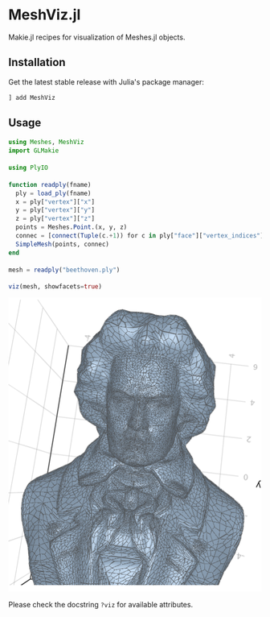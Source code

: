 # MeshViz.jl

Makie.jl recipes for visualization of Meshes.jl objects.

## Installation

Get the latest stable release with Julia's package manager:

```julia
] add MeshViz
```

## Usage

```julia
using Meshes, MeshViz
import GLMakie

using PlyIO

function readply(fname)
  ply = load_ply(fname)
  x = ply["vertex"]["x"]
  y = ply["vertex"]["y"]
  z = ply["vertex"]["z"]
  points = Meshes.Point.(x, y, z)
  connec = [connect(Tuple(c.+1)) for c in ply["face"]["vertex_indices"]]
  SimpleMesh(points, connec)
end

mesh = readply("beethoven.ply")

viz(mesh, showfacets=true)
```
![beethoven](beethoven.png)

Please check the docstring `?viz` for available attributes.
